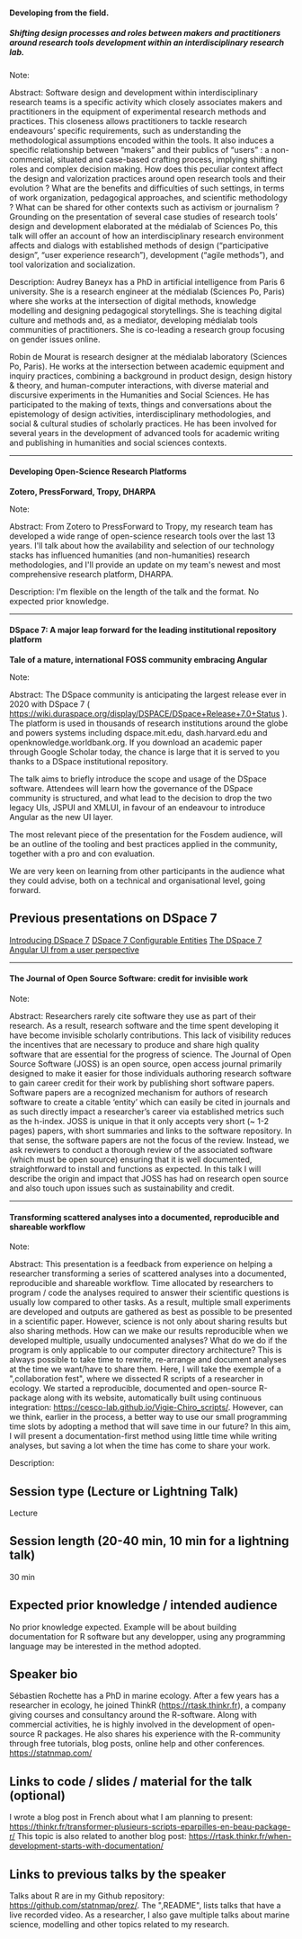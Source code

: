 #### Developing from the field.
##### Shifting design processes and roles between makers and practitioners around research tools development within an interdisciplinary research lab.

Note:

Abstract:
Software design and development within interdisciplinary research teams is a specific activity which closely associates makers and practitioners in the equipment of experimental research methods and practices. This closeness allows practitioners to tackle research endeavours’ specific requirements, such as understanding the methodological assumptions encoded within the tools. It also induces a specific relationship between “makers” and their publics of “users” : a non-commercial, situated and case-based crafting process, implying shifting roles and complex decision making. How does this peculiar context affect the design and valorization practices around open research tools and their evolution ? What are the benefits and difficulties of such settings, in terms of work organization, pedagogical approaches, and scientific methodology ? What can be shared for other contexts such as activism or journalism ? Grounding on the presentation of several case studies of research tools’ design and development elaborated at the médialab of Sciences Po, this talk will offer an account of how an interdisciplinary research environment affects and dialogs with established methods of design (“participative design”, “user experience research”), development (“agile methods”), and tool valorization and socialization.


Description:
Audrey Baneyx has a PhD in artificial intelligence from Paris 6 university. She is a research engineer at the médialab (Sciences Po, Paris) where she works at the intersection of digital methods, knowledge modelling and designing pedagogical storytellings. She is teaching digital culture and methods and, as a mediator, developing médialab tools communities of practitioners. She is co-leading a research group focusing on gender issues online.

Robin de Mourat is research designer at the médialab laboratory (Sciences Po, Paris). He works at the intersection between academic equipment and inquiry practices, combining a background in product design, design history & theory, and human-computer interactions, with diverse material and discursive experiments in the Humanities and Social Sciences. He has participated to the making of texts, things and conversations about the epistemology of design activities, interdisciplinary methodologies, and social & cultural studies of scholarly practices. He has been involved for several years in the development of advanced tools for academic writing and publishing in humanities and social sciences contexts.

---

#### Developing Open-Science Research Platforms
**Zotero, PressForward, Tropy, DHARPA**

Note:

Abstract:
From Zotero to PressForward to Tropy, my research team has developed a wide range of open-science research tools over the last 13 years. I'll talk about how the availability and selection of our technology stacks has influenced humanities (and non-humanities) research methodologies, and I'll provide an update on my team's newest and most comprehensive research platform, DHARPA.

Description:
I'm flexible on the length of the talk and the format. No expected prior knowledge.

---

#### DSpace 7: A major leap forward for the leading institutional repository platform
**Tale of a mature, international FOSS community embracing Angular**

Note:

Abstract:
The DSpace community is anticipating the largest release ever in 2020 with DSpace 7 ( https://wiki.duraspace.org/display/DSPACE/DSpace+Release+7.0+Status ). The platform is used in thousands of research institutions around the globe and powers systems including dspace.mit.edu, dash.harvard.edu and openknowledge.worldbank.org. If you download an academic paper through Google Scholar today, the chance is large that it is served to you thanks to a DSpace institutional repository.

The talk aims to briefly introduce the scope and usage of the DSpace software. Attendees will learn how the governance of the DSpace community is structured, and what lead to the decision to drop the two legacy UIs, JSPUI and XMLUI, in favour of an endeavour to introduce Angular as the new UI layer.

The most relevant piece of the presentation for the Fosdem audience, will be an outline of the tooling and best practices applied in the community, together with a pro and con evaluation.

We are very keen on learning from other participants in the audience what they could advise, both on a technical and organisational level, going forward.

## Previous presentations on DSpace 7

[Introducing DSpace 7](https://lecture2go.uni-hamburg.de/l2go/-/get/v/24819)
[DSpace 7 Configurable Entities](https://lecture2go.uni-hamburg.de/l2go/-/get/v/24831)
[The DSpace 7 Angular UI from a user perspective](https://lecture2go.uni-hamburg.de/l2go/-/get/v/24820)


---




#### The Journal of Open Source Software:  credit for invisible work

Note:

Abstract:
Researchers rarely cite software they use as part of their research. As a result, research software and the time spent developing it have become invisible scholarly contributions. This lack of visibility reduces the incentives that are necessary to produce and share high quality software that are essential for the progress of science.  The Journal of Open Source Software (JOSS) is an open source, open access journal primarily designed to make it easier for those individuals authoring research software to gain career credit for their work by publishing short software papers. Software papers are a recognized mechanism for authors of research software to create a citable ‘entity’ which can easily be cited in journals and as such directly impact a researcher’s career via established metrics such as the h-index. JOSS is unique in that it only accepts very short (~ 1-2 pages) papers, with short summaries and links to the software repository. In that sense, the software papers are not the focus of the review. Instead, we ask reviewers to conduct a thorough review of the associated software (which must be open source) ensuring that it is well documented, straightforward to install and functions as expected. In this talk I will describe the origin and impact that JOSS has had on research open source and also touch upon issues such as sustainability and credit.


---

#### Transforming scattered analyses into a documented, reproducible and shareable workflow

Note:

Abstract:
This presentation is a feedback from experience on helping a researcher transforming a series of scattered analyses into a documented, reproducible and shareable workflow.
Time allocated by researchers to program / code the analyses required to answer their scientific questions is usually low compared to other tasks. As a result, multiple small experiments are developed and outputs are gathered as best as possible to be presented in a scientific paper. However, science is not only about sharing results but also sharing methods. How can we make our results reproducible when we developed multiple, usually undocumented analyses? What do we do if the program is only applicable to our computer directory architecture? This is always possible to take time to rewrite, re-arrange and document analyses at the time we want/have to share them. Here, I will take the exemple of a ",collaboration fest", where we dissected R scripts of a researcher in ecology. We started a reproducible, documented and open-source R-package along with its website, automatically built using continuous integration: <https://cesco-lab.github.io/Vigie-Chiro_scripts/>.
However, can we think, earlier in the process, a better way to use our small programming time slots by adopting a method that will save time in our future? In this aim, I will present a documentation-first method using little time while writing analyses, but saving a lot when the time has come to share your work.


Description:
## Session type (Lecture or Lightning Talk)
Lecture

## Session length (20-40 min, 10 min for a lightning talk)
30 min

## Expected prior knowledge / intended audience
No prior knowledge expected. Example will be about building documentation for R software but any developper, using any programming language may be interested in the method adopted.

## Speaker bio
Sébastien Rochette has a PhD in marine ecology. After a few years has a researcher in ecology, he joined ThinkR (https://rtask.thinkr.fr), a company giving courses and consultancy around the R-software. Along with commercial activities, he is highly involved in the development of open-source R packages. He also shares his experience with the R-community through free tutorials, blog posts, online help and other conferences. https://statnmap.com/


## Links to code / slides / material for the talk (optional)
I wrote a blog post in French about what I am planning to present: https://thinkr.fr/transformer-plusieurs-scripts-eparpilles-en-beau-package-r/
This topic is also related to another blog post: https://rtask.thinkr.fr/when-development-starts-with-documentation/

## Links to previous talks by the speaker
Talks about R are in my Github repository: https://github.com/statnmap/prez/. The ",README", lists talks that have a live recorded video.
As a researcher, I also gave multiple talks about marine science, modelling and other topics related to my research.
